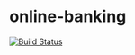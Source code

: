 # online-banking
[![Build Status](https://travis-ci.com/MichalWalasiak/online-banking.svg?branch=master)](https://travis-ci.com/MichalWalasiak/online-banking)
